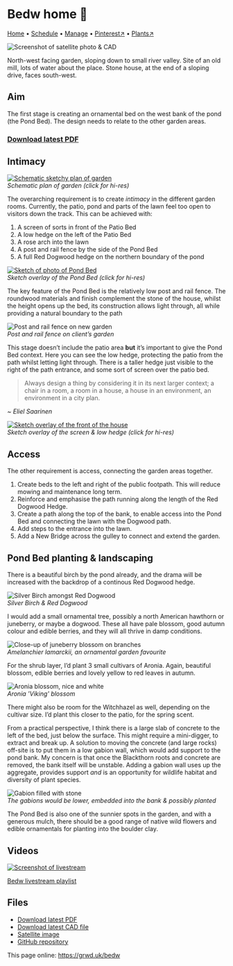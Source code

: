 # Bedw home 🏡

[Home](https://grwd.uk/bedw/) • [Schedule](https://grwd.uk/bedw/schedule) • [Manage](https://grwd.uk/bedw/manage) • [Pinterest↗](https://pinterest.co.uk/NatureWorksGarden/bedw) • [Plants↗](https://bit.ly/bedw-plants)

![Screenshot of satellite photo & CAD](https://res.cloudinary.com/growdigital/image/upload/w_320/v1683121508/bedw/pondbed-230427_123512.jpg)

North-west facing garden, sloping down to small river valley. Site of an old mill, lots of water about the place. Stone house, at the end of a sloping drive, faces south-west.

## Aim

The first stage is creating an ornamental bed on the west bank of the pond (the Pond Bed). The design needs to relate to the other garden areas.

### [Download latest PDF](https://codeberg.org/natureworks/bedw/raw/branch/main/bedw.pdf)

## Intimacy

[![Schematic sketchy plan of garden](https://res.cloudinary.com/growdigital/image/upload/w_320,bo_1px_solid_gray/v1683132844/bedw/bedw-schematic-shrubs.jpg)](https://res.cloudinary.com/growdigital/image/upload/v1683132844/bedw/bedw-schematic-shrubs.jpg)  
_Schematic plan of garden (click for hi-res)_

The overarching requirement is to create _intimacy_ in the different garden rooms. Currently, the patio, pond and parts of the lawn feel too open to visitors down the track. This can be achieved with:

1. A screen of sorts in front of the Patio Bed
2. A low hedge on the left of the Patio Bed
3. A rose arch into the lawn
4. A post and rail fence by the side of the Pond Bed
5. A full Red Dogwood hedge on the northern boundary of the pond

[![Sketch of photo of Pond Bed](https://res.cloudinary.com/growdigital/image/upload/w_320/v1683136411/bedw/pondbed-sketch-230427.jpg)](https://res.cloudinary.com/growdigital/image/upload/v1683136411/bedw/pondbed-sketch-230427.jpg)  
_Sketch overlay of the Pond Bed (click for hi-res)_

The key feature of the Pond Bed is the relatively low post and rail fence. The roundwood materials and finish complement the stone of the house, whilst the height opens up the bed, its construction allows light through, all while providing a natural boundary to the path

![Post and rail fence on new garden](https://res.cloudinary.com/growdigital/image/upload/w_320/v1676582092/clifftop/post-rail-fencing-crop-220419.jpg)  
_Post and rail fence on client’s garden_

This stage doesn’t include the patio area **but** it’s important to give the Pond Bed context. Here you can see the low hedge, protecting the patio from the path whilst letting light through. There is a taller hedge just visible to the right of the path entrance, and some sort of screen over the patio bed.

> Always design a thing by considering it in its next larger context; a chair in a room, a room in a house, a house in an environment, an environment in a city plan.

_~ Eliel Saarinen_

[![Sketch overlay of the front of the house](https://res.cloudinary.com/growdigital/image/upload/w_320/v1683136411/bedw/entrance-patio-sketch-230427.jpg)](https://res.cloudinary.com/growdigital/image/upload/v1683136411/bedw/entrance-patio-sketch-230427.jpg)  
_Sketch overlay of the screen & low hedge (click for hi-res)_

## Access

The other requirement is access, connecting the garden areas together. 

1. Create beds to the left and right of the public footpath. This will reduce mowing and maintenance long term.
2. Reinforce and emphasise the path running along the length of the Red Dogwood Hedge.
3. Create a path along the top of the bank, to enable access into the Pond Bed and connecting the lawn with the Dogwood path.
4. Add steps to the entrance into the lawn.
5. Add a New Bridge across the gulley to connect and extend the garden.

## Pond Bed planting & landscaping

There is a beautiful birch by the pond already, and the drama will be increased with the backdrop of a continous Red Dogwood hedge.

![Silver Birch amongst Red Dogwood](https://res.cloudinary.com/growdigital/image/upload/w_320/v1681487728/syra/silver-birch-red-dogwood.jpg)  
_Silver Birch & Red Dogwood_

I would add a small ornamental tree, possibly a north American hawthorn or juneberry, or maybe a dogwood. These all have pale blossom, good autumn colour and edible berries, and they will all thrive in damp conditions.

![Close-up of juneberry blossom on branches](https://res.cloudinary.com/growdigital/image/upload/w_320/v1683141248/bedw/Amelanchier-lamarkii-flowers-glowing-in-the-twilight.jpg)  
_Amelanchier lamarckii, an ornamental garden favourite_

For the shrub layer, I’d plant 3 small cultivars of Aronia. Again, beautiful blossom, edible berries and lovely yellow to red leaves in autumn.

![Aronia blossom, nice and white](https://res.cloudinary.com/growdigital/image/upload/w_320/v1632141292/aronia-AEFC4AEB-crop.jpg)  
_Aronia 'Viking' blossom_

There might also be room for the Witchhazel as well, depending on the cultivar size. I’d plant this closer to the patio, for the spring scent.

From a practical perspective, I think there is a large slab of concrete to the left of the bed, just below the surface. This might require a mini-digger, to extract and break up. A solution to moving the concrete (and large rocks) off-site is to put them in a low gabion wall, which would add support to the pond bank. My concern is that once the Blackthorn roots and concrete are removed, the bank itself will be unstable. Adding a gabion wall uses up the aggregate, provides support _and_ is an opportunity for wildlife habitat and diversity of plant species.

![Gabion filled with stone](https://res.cloudinary.com/growdigital/image/upload/w_320/v1683143350/bedw/gabion-open.jpg)  
_The gabions would be lower, embedded into the bank & possibly planted_

The Pond Bed is also one of the sunnier spots in the garden, and with a generous mulch, there should be a good range of native wild flowers and edible ornamentals for planting into the boulder clay.

## Videos

[![Screenshot of livestream](https://res.cloudinary.com/growdigital/image/upload/w_320/v1683143015/bedw/bedw-video.jpg)](https://bit.ly/bedw-playlist)

[Bedw livestream playlist](https://bit.ly/bedw-playlist)

## Files

* [Download latest PDF](https://codeberg.org/natureworks/bedw/raw/branch/main/bedw.pdf)
* [Download latest CAD file](https://codeberg.org/natureworks/bedw/src/branch/main/bedw.dxf)
* [Satellite image](https://codeberg.org/natureworks/bedw/raw/branch/main/satellite.jpg)
* [GitHub repository](https://codeberg.org/natureworks/bedw)

This page online: <https://grwd.uk/bedw>
